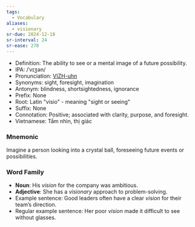 ```yaml
---
tags:
  - Vocabulary
aliases:
  - visionary
sr-due: 2024-12-18
sr-interval: 24
sr-ease: 270
---
```

- Definition: The ability to see or a mental image of a future possibility.
- IPA: /ˈvɪʒən/
- Pronunciation: [VIZH-uhn](https://www.google.com/search?q=how+to+pronounce+vision)
- Synonyms: sight, foresight, imagination
- Antonym: blindness, shortsightedness, ignorance
- Prefix: None
- Root: Latin "visio" - meaning "sight or seeing"
- Suffix: None
- Connotation: Positive; associated with clarity, purpose, and foresight.
- Vietnamese: Tầm nhìn, thị giác

### Mnemonic

Imagine a person looking into a crystal ball, foreseeing future events or possibilities.

### Word Family

- **Noun**: His *vision* for the company was ambitious.
- **Adjective**: She has a *visionary* approach to problem-solving.
- Example sentence: Good leaders often have a clear *vision* for their team’s direction.
- Regular example sentence: Her poor *vision* made it difficult to see without glasses.
